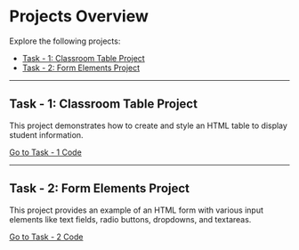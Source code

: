 # Projects Overview

Explore the following projects:

- [Task - 1: Classroom Table Project](#classroom-table-project)
- [Task - 2: Form Elements Project](#form-elements-project)

---

## Task - 1: Classroom Table Project

This project demonstrates how to create and style an HTML table to display student information.

[Go to Task - 1 Code](./sinif_tablosu.html)

---

## Task - 2: Form Elements Project

This project provides an example of an HTML form with various input elements like text fields, radio buttons, dropdowns, and textareas.

[Go to Task - 2 Code](./form_elements.html)
